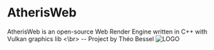 # AtherisWeb
AtherisWeb is an open-source Web Render Engine written in C++ with Vulkan graphics lib <\br>
-- Project by Théo Bessel
![LOGO](https://user-images.githubusercontent.com/43089275/54953295-2fd15b80-4f48-11e9-8433-73462d9b6cba.png)
